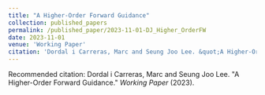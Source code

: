 ```yaml
---
title: "A Higher-Order Forward Guidance"
collection: published_papers
permalink: /published_paper/2023-11-01-DJ_Higher_OrderFW
date: 2023-11-01
venue: 'Working Paper'
citation: 'Dordal i Carreras, Marc and Seung Joo Lee. &quot;A Higher-Order Forward Guidance.&quot;  <i>Working Paper</i> (2023).'
---
```

Recommended citation: Dordal i Carreras, Marc and Seung Joo Lee. "A Higher-Order Forward Guidance."  <i>Working Paper</i> (2023).